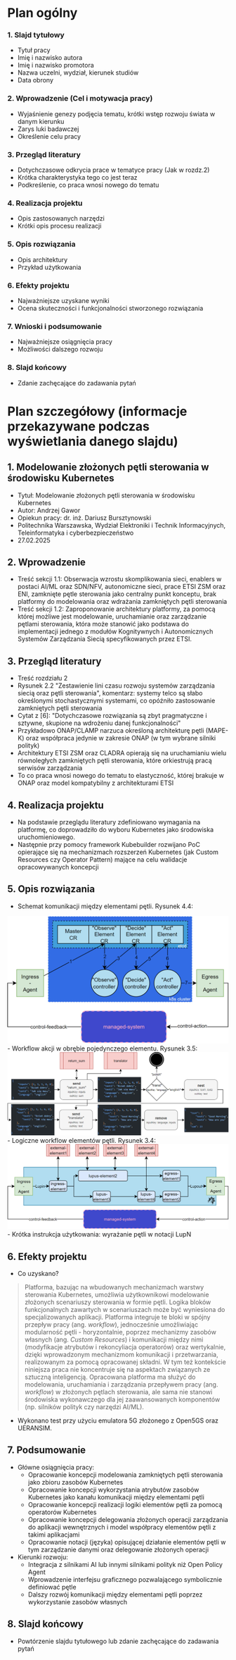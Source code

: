 # Plan ogólny
### 1. Slajd tytułowy
- Tytuł pracy
- Imię i nazwisko autora
- Imię i nazwisko promotora
- Nazwa uczelni, wydział, kierunek studiów
- Data obrony
### 2. Wprowadzenie (Cel i motywacja pracy)
- Wyjaśnienie genezy podjęcia tematu, krótki wstęp rozwoju świata w danym kierunku
- Zarys luki badawczej
- Określenie celu pracy
### 3. Przegląd literatury
- Dotychczasowe odkrycia prace w tematyce pracy (Jak w rozdz.2)
- Krótka charakterystyka tego co jest teraz
- Podkreślenie, co praca wnosi nowego do tematu
### 4. Realizacja projektu
- Opis zastosowanych narzędzi
- Krótki opis procesu realizacji
### 5. Opis rozwiązania
- Opis architektury
- Przykład użytkowania
### 6. Efekty projektu
- Najważniejsze uzyskane wyniki
- Ocena skuteczności i funkcjonalności stworzonego rozwiązania
### 7. Wnioski i podsumowanie
- Najważniejsze osiągnięcia pracy
- Możliwości dalszego rozwoju
### 8. Slajd końcowy
- Zdanie zachęcające do zadawania pytań

# Plan szczegółowy (informacje przekazywane podczas wyświetlania danego slajdu)
## 1. Modelowanie złożonych pętli sterowania w środowisku Kubernetes 
- Tytuł: Modelowanie złożonych pętli sterowania w środowisku Kubernetes
- Autor: Andrzej Gawor
- Opiekun pracy: dr. inż. Dariusz Bursztynowski
- Politechnika Warszawska, Wydział Elektroniki i Technik Informacyjnych, Teleinformatyka i cyberbezpieczeństwo
- 27.02.2025
## 2. Wprowadzenie
- Treść sekcji 1.1: Obserwacja wzrostu skomplikowania sieci, enablers w postaci AI/ML oraz SDN/NFV, autonomiczne sieci, prace ETSI ZSM oraz ENI, zamknięte pętle sterowania jako centralny punkt konceptu, brak platformy do modelowania oraz wdrażania zamkniętych pętli sterowania
- Treść sekcji 1.2: Zaproponowanie architektury platformy, za pomocą której możliwe jest modelowanie, uruchamianie oraz zarządzanie pętlami sterowania, która może stanowić jako podstawa do implementacji jednego z modułów Kognitywnych i Autonomicznych Systemów Zarządzania Siecią specyfikowanych przez ETSI.
## 3. Przegląd literatury
- Treść rozdziału 2
- Rysunek 2.2 "Zestawienie lini czasu rozwoju systemów zarządzania siecią oraz pętli sterowania", komentarz: systemy telco są słabo określonymi stochastycznymi systemami, co opóźniło zastosowanie zamkniętych pętli sterowania
- Cytat z [6]: "Dotychczasowe rozwiązania są zbyt pragmatyczne i sztywne, skupione na wdrożeniu danej funkcjonalności"
- Przykładowo ONAP/CLAMP narzuca określoną architekturę pętli (MAPE-K) oraz współpraca jedynie w zakresie ONAP (w tym wybrane silniki polityk)
- Architektury ETSI ZSM oraz CLADRA opierają się na uruchamianiu wielu równoległych zamkniętych pętli sterowania, które orkiestrują pracą serwisów zarządzania
- To co praca wnosi nowego do tematu to elastyczność, której brakuje w ONAP oraz model kompatybilny z architekturami ETSI
## 4. Realizacja projektu
- Na podstawie przeglądu literatury zdefiniowano wymagania na platformę, co doprowadziło do wyboru Kubernetes jako środowiska uruchomieniowego.
- Następnie przy pomocy framework Kubebuilder rozwijano PoC opierające się na mechanizmach rozszerzeń Kubernetes (jak Custom Resources czy Operator Pattern) mające na celu walidacje opracowywanych koncepcji
## 5. Opis rozwiązania
- Schemat komunikacji między elementami pętli. Rysunek 4.4:
<img src="tex/img/43-komunikacja.png" style="zoom:50%">
- Workflow akcji w obrębie pojedynczego elementu. Rysunek 3.5:
<img src="tex/img/33-workflow-akcji.png" style="zoom:50%"> 
- Logiczne workflow elementów pętli. Rysunek 3.4:
<img src="tex/img/33-workflow.png" style="zoom:50%">
- Krótka instrukcja użytkowania: wyrażanie pętli w notacji LupN

## 6. Efekty projektu
- Co uzyskano? 
> Platforma, bazując na wbudowanych mechanizmach warstwy sterowania Kubernetes, umożliwia użytkownikowi modelowanie złożonych scenariuszy sterowania w formie pętli. Logika bloków funkcjonalnych zawartych w scenariuszach może być wyniesiona do specjalizowanych aplikacji. Platforma integruje te bloki w spójny przepływ pracy (ang. *workflow*), jednocześnie umożliwiając modularność pętli - horyzontalnie, poprzez mechanizmy zasobów własnych (ang. *Custom Resources*) i komunikacji między nimi (modyfikacje atrybutów i rekoncyliacja operatorów) oraz wertykalnie, dzięki wprowadzonym mechanizmom komunikacji i przetwarzania, realizowanym za pomocą opracowanej składni.  W tym też kontekście niniejsza praca nie koncentruje się na aspektach związanych ze sztuczną inteligencją. Opracowana platforma ma służyć do modelowania, uruchamiania i zarządzania przepływem pracy (ang. *workflow*) w złożonych pętlach sterowania, ale sama nie stanowi środowiska wykonawczego dla jej zaawansowanych komponentów (np. silników polityk czy narzędzi AI/ML).
- Wykonano test przy użyciu emulatora 5G złożonego z Open5GS oraz UERANSIM.
## 7. Podsumowanie
- Główne osiągnięcia pracy:
    - Opracowanie koncepcji modelowania zamkniętych pętli sterowania jako zbioru zasobów Kubernetes
    - Opracowanie koncepcji wykorzystania atrybutów zasobów Kubernetes jako kanału komunikacji między elementami pętli
    - Opracowanie koncepcji realizacji logiki elementów pętli za pomocą operatorów Kubernetes
    - Opracowanie koncepcji delegowania złożonych operacji zarządzania do aplikacji wewnętrznych i model współpracy elementów pętli z takimi aplikacjami
    - Opracowanie notacji (języka) opisującej działanie elementów pętli w tym zarządzanie danymi oraz delegowanie złożonych operacji
- Kierunki rozwoju:
    - Integracja z silnikami AI lub innymi silnikami polityk niż Open Policy Agent
    - Wprowadzenie interfejsu graficznego pozwalającego symbolicznie definiować pętle
    - Dalszy rozwój komunikacji między elementami pętli poprzez wykorzystanie zasobów własnych 

## 8. Slajd końcowy
- Powtórzenie slajdu tytułowego lub zdanie zachęcające do zadawania pytań

